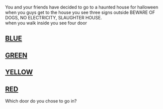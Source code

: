 You and your friends have decided to go to a haunted house for halloween when you guys get to the house you see three signs outside BEWARE OF DOGS, NO ELECTRICITY, SLAUGHTER HOUSE.  
when you walk inside you see four door 
## [BLUE](../door_1/README.md)  
## [GREEN](../door_1/README.md)
## [YELLOW](../door_1/README.md)
## [RED](../door_1/README.md) 
Which door do you chose to go in?